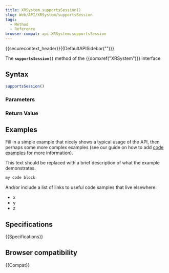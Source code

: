 ```yaml
---
title: XRSystem.supportsSession()
slug: Web/API/XRSystem/supportsSession
tags:
  - Method
  - Reference
browser-compat: api.XRSystem.supportsSession
---
```

{{securecontext_header}}{{DefaultAPISidebar("")}}

The **`supportsSession()`** method of the {{domxref("XRSystem")}} interface 

## Syntax

```js
supportsSession()
```

### Parameters



### Return Value



## Examples

Fill in a simple example that nicely shows a typical usage of the API, then perhaps some more complex examples (see our guide on how to add [code examples](/en-US/docs/MDN/Contribute/Structures/Code_examples) for more information).

This text should be replaced with a brief description of what the example demonstrates.

```js
my code block
```

And/or include a list of links to useful code samples that live elsewhere:

*   x
*   y
*   z

## Specifications

{{Specifications}}

## Browser compatibility

{{Compat}}

